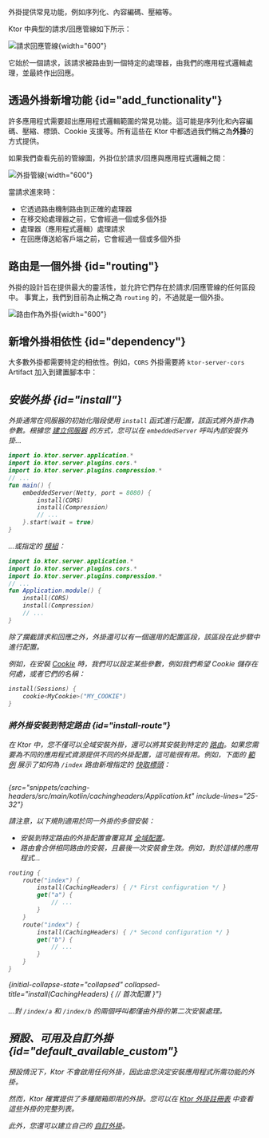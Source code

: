 [//]: # (title: 伺服器外掛)

<show-structure for="chapter" depth="2"/>

<link-summary>
外掛提供常見功能，例如序列化、內容編碼、壓縮等。
</link-summary>

Ktor 中典型的請求/回應管線如下所示：

![請求回應管線](request-response-pipeline.png){width="600"}

它始於一個請求，該請求被路由到一個特定的處理器，由我們的應用程式邏輯處理，並最終作出回應。

## 透過外掛新增功能 {id="add_functionality"}

許多應用程式需要超出應用程式邏輯範圍的常見功能。這可能是序列化和內容編碼、壓縮、標頭、Cookie 支援等。所有這些在 Ktor 中都透過我們稱之為**外掛**的方式提供。

如果我們查看先前的管線圖，外掛位於請求/回應與應用程式邏輯之間：

![外掛管線](plugin-pipeline.png){width="600"}

當請求進來時：

*   它透過路由機制路由到正確的處理器
*   在移交給處理器之前，它會經過一個或多個外掛
*   處理器（應用程式邏輯）處理請求
*   在回應傳送給客戶端之前，它會經過一個或多個外掛

## 路由是一個外掛 {id="routing"}

外掛的設計旨在提供最大的靈活性，並允許它們存在於請求/回應管線的任何區段中。
事實上，我們到目前為止稱之為 `routing` 的，不過就是一個外掛。

![路由作為外掛](plugin-pipeline-routing.png){width="600"}

## 新增外掛相依性 {id="dependency"}
大多數外掛都需要特定的相依性。例如，`CORS` 外掛需要將 `ktor-server-cors` Artifact 加入到建置腳本中：

<var name="artifact_name" value="ktor-server-cors"/>
<include from="lib.topic" element-id="add_ktor_artifact"/>

## 安裝外掛 {id="install"}

外掛通常在伺服器的初始化階段使用 `install` 函式進行配置，該函式將外掛作為參數。根據您 [建立伺服器](server-create-and-configure.topic) 的方式，您可以在 `embeddedServer` 呼叫內部安裝外掛...

```kotlin
import io.ktor.server.application.*
import io.ktor.server.plugins.cors.*
import io.ktor.server.plugins.compression.*
// ...
fun main() {
    embeddedServer(Netty, port = 8080) {
        install(CORS)
        install(Compression)
        // ...
    }.start(wait = true)
}
```

...或指定的 [模組](server-modules.md)：

```kotlin
import io.ktor.server.application.*
import io.ktor.server.plugins.cors.*
import io.ktor.server.plugins.compression.*
// ...
fun Application.module() {
    install(CORS)
    install(Compression)
    // ...
}
```

除了攔截請求和回應之外，外掛還可以有一個選用的配置區段，該區段在此步驟中進行配置。

例如，在安裝 [Cookie](server-sessions.md#cookie) 時，我們可以設定某些參數，例如我們希望 Cookie 儲存在何處，或者它們的名稱：

```kotlin
install(Sessions) {
    cookie<MyCookie>("MY_COOKIE")
}
```

### 將外掛安裝到特定路由 {id="install-route"}

在 Ktor 中，您不僅可以全域安裝外掛，還可以將其安裝到特定的 [路由](server-routing.md)。如果您需要為不同的應用程式資源提供不同的外掛配置，這可能很有用。例如，下面的 [範例](https://github.com/ktorio/ktor-documentation/tree/%ktor_version%/codeSnippets/snippets/caching-headers-routes) 展示了如何為 `/index` 路由新增指定的 [快取標頭](server-caching-headers.md)：

```kotlin
```
{src="snippets/caching-headers/src/main/kotlin/cachingheaders/Application.kt" include-lines="25-32"}

請注意，以下規則適用於同一外掛的多個安裝：
*   安裝到特定路由的外掛配置會覆寫其 [全域配置](#install)。
*   路由會合併相同路由的安裝，且最後一次安裝會生效。例如，對於這樣的應用程式...

   ```kotlin
   routing {
       route("index") {
           install(CachingHeaders) { /* First configuration */ }
           get("a") {
               // ...
           }
       }
       route("index") {
           install(CachingHeaders) { /* Second configuration */ }
           get("b") {
               // ...
           }
       }
   }
   ```
   {initial-collapse-state="collapsed" collapsed-title="install(CachingHeaders) { // 首次配置 }"}

   ...對 `/index/a` 和 `/index/b` 的兩個呼叫都僅由外掛的第二次安裝處理。

## 預設、可用及自訂外掛 {id="default_available_custom"}

預設情況下，Ktor 不會啟用任何外掛，因此由您決定安裝應用程式所需功能的外掛。

然而，Ktor 確實提供了多種開箱即用的外掛。您可以在 [Ktor 外掛註冊表](https://github.com/ktorio/ktor-plugin-registry/tree/main/plugins/server) 中查看這些外掛的完整列表。

此外，您還可以建立自己的 [自訂外掛](server-custom-plugins.md)。